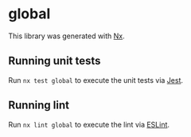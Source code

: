 # global

This library was generated with [Nx](https://nx.dev).

## Running unit tests

Run `nx test global` to execute the unit tests via [Jest](https://jestjs.io).

## Running lint

Run `nx lint global` to execute the lint via [ESLint](https://eslint.org/).
